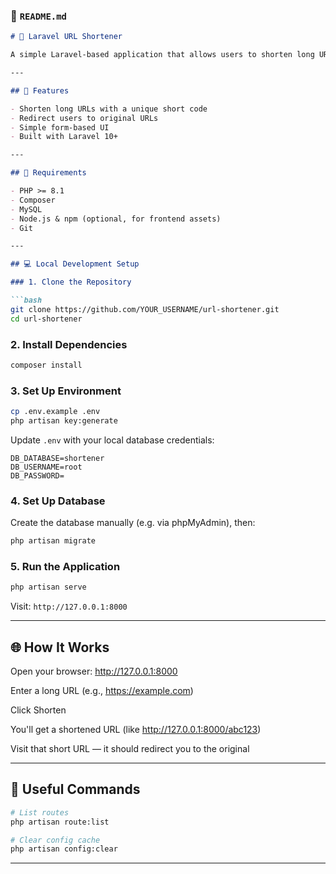 ### 📄 `README.md`

````markdown
# 🔗 Laravel URL Shortener

A simple Laravel-based application that allows users to shorten long URLs and redirect using custom short codes.

---

## 🚀 Features

- Shorten long URLs with a unique short code
- Redirect users to original URLs
- Simple form-based UI
- Built with Laravel 10+

---

## 🧰 Requirements

- PHP >= 8.1
- Composer
- MySQL
- Node.js & npm (optional, for frontend assets)
- Git

---

## 💻 Local Development Setup

### 1. Clone the Repository

```bash
git clone https://github.com/YOUR_USERNAME/url-shortener.git
cd url-shortener
````

### 2. Install Dependencies

```bash
composer install
```

### 3. Set Up Environment

```bash
cp .env.example .env
php artisan key:generate
```

Update `.env` with your local database credentials:

```dotenv
DB_DATABASE=shortener
DB_USERNAME=root
DB_PASSWORD=
```

### 4. Set Up Database

Create the database manually (e.g. via phpMyAdmin), then:

```bash
php artisan migrate
```

### 5. Run the Application

```bash
php artisan serve
```

Visit: `http://127.0.0.1:8000`

---

## 🌐 How It Works

Open your browser: http://127.0.0.1:8000

Enter a long URL (e.g., https://example.com)

Click Shorten

You'll get a shortened URL (like http://127.0.0.1:8000/abc123)

Visit that short URL — it should redirect you to the original

---

## 🔌 Useful Commands

```bash
# List routes
php artisan route:list

# Clear config cache
php artisan config:clear
```

---


